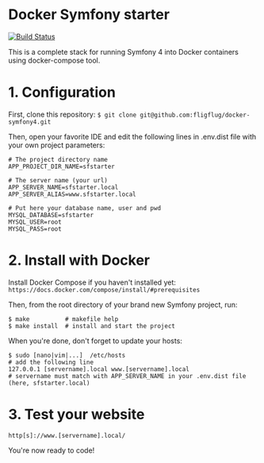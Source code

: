 # Docker Symfony starter

[![Build Status](https://travis-ci.org/joemccann/dillinger.svg?branch=master)](https://travis-ci.org/joemccann/dillinger)

This is a complete stack for running Symfony 4 into Docker containers using docker-compose tool.

# 1. Configuration
First, clone this repository: 
```$ git clone git@github.com:fligflug/docker-symfony4.git```

Then, open your favorite IDE and edit the following lines in .env.dist file with your own project parameters:
```
# The project directory name
APP_PROJECT_DIR_NAME=sfstarter

# The server name (your url)
APP_SERVER_NAME=sfstarter.local
APP_SERVER_ALIAS=www.sfstarter.local

# Put here your database name, user and pwd
MYSQL_DATABASE=sfstarter
MYSQL_USER=root
MYSQL_PASS=root
```

# 2. Install with Docker

Install Docker Compose if you haven't installed yet: ``` https://docs.docker.com/compose/install/#prerequisites ```

Then, from the root directory of your brand new Symfony project, run:
```
$ make          # makefile help
$ make install  # install and start the project
```

When you're done, don't forget to update your hosts: 
```
$ sudo [nano|vim|...]  /etc/hosts
# add the following line
127.0.0.1 [servername].local www.[servername].local
# servername must match with APP_SERVER_NAME in your .env.dist file (here, sfstarter.local)
```

# 3. Test your website
```
http[s]://www.[servername].local/
```
You're now ready to code!
